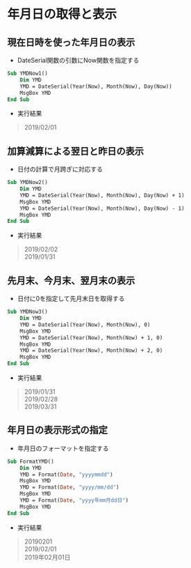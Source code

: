 # 年月日の取得と表示  

## 現在日時を使った年月日の表示  

* DateSerial関数の引数にNow関数を指定する

```vb
Sub YMDNow1()
    Dim YMD
    YMD = DateSerial(Year(Now), Month(Now), Day(Now))
    MsgBox YMD
End Sub
```

* 実行結果

> 2019/02/01

## 加算減算による翌日と昨日の表示  

* 日付の計算で月跨ぎに対応する

```vb
Sub YMDNow2()
    Dim YMD
    YMD = DateSerial(Year(Now), Month(Now), Day(Now) + 1)
    MsgBox YMD
    YMD = DateSerial(Year(Now), Month(Now), Day(Now) - 1)
    MsgBox YMD
End Sub
```

* 実行結果

> 2019/02/02  
2019/01/31

## 先月末、今月末、翌月末の表示  

* 日付に0を指定して先月末日を取得する

```vb
Sub YMDNow3()
    Dim YMD
    YMD = DateSerial(Year(Now), Month(Now), 0)
    MsgBox YMD
    YMD = DateSerial(Year(Now), Month(Now) + 1, 0)
    MsgBox YMD
    YMD = DateSerial(Year(Now), Month(Now) + 2, 0)
    MsgBox YMD
End Sub
```

* 実行結果

> 2019/01/31  
2019/02/28  
2019/03/31  

## 年月日の表示形式の指定  

* 年月日のフォーマットを指定する

```vb
Sub FormatYMD()
    Dim YMD
    YMD = Format(Date, "yyyymmdd")
    MsgBox YMD
    YMD = Format(Date, "yyyy/mm/dd")
    MsgBox YMD
    YMD = Format(Date, "yyyy年mm月dd日")
    MsgBox YMD
End Sub
```

* 実行結果

> 20190201  
2019/02/01  
2019年02月01日
